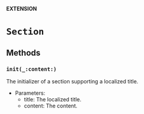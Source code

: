 **EXTENSION**

# `Section`

## Methods
### `init(_:content:)`

The initializer of a section supporting a localized title.
- Parameters:
  - title: The localized title.
  - content: The content.
